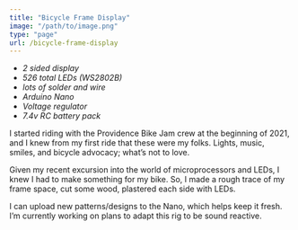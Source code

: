 ```yaml
---
title: "Bicycle Frame Display"
image: "/path/to/image.png"
type: "page"
url: /bicycle-frame-display 
---
```


- *2 sided display*
- *526 total LEDs (WS2802B)*
- *lots of solder and wire*
- *Arduino Nano*
- *Voltage regulator*
- *7.4v RC battery pack*


I started riding with the Providence Bike Jam crew at the beginning of 2021, and I knew from my first ride that these were my folks. Lights, music, smiles, and bicycle advocacy; what’s not to love.

Given my recent excursion into the world of microprocessors and LEDs, I knew I had to make something for my bike. So, I made a rough trace of my frame space, cut some wood, plastered each side with LEDs. 

I can upload new patterns/designs to the Nano, which helps keep it fresh. I’m currently working on plans to adapt this rig to be sound reactive.

